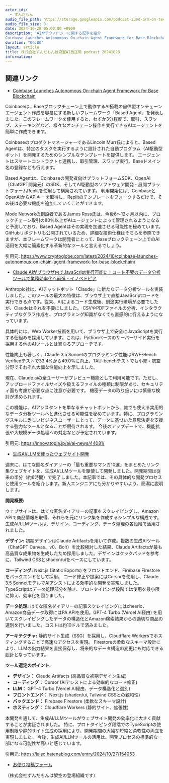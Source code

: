 ```yaml
---
actor_ids:
  - ずんだもん
audio_file_path: https://storage.googleapis.com/podcast-zund-arm-on-tech/audio/株式会社ずんだもん技術室AI放送局_podcast_20241028.mp3
audio_file_size: 0
date: 2024-10-28 05:00:00 +0900
description: 'AIやテクノロジーに関する記事を紹介  
Coinbase Launches Autonomous On-chain Agent Framework for Base Blockchain、Claude AIがブラウザ内でJavaScript実行可能に！コード不要のデータ分析ツールで業務効率化へ前進 - イノベトピア、生成AI/LLMを使ったウェブサイト開発'
duration: "00:00"
layout: article
title: 株式会社ずんだもん技術室AI放送局 podcast 20241028
information: 
---
```


## 関連リンク


- [Coinbase Launches Autonomous On-chain Agent Framework for Base Blockchain](https://www.cryptoglobe.com/latest/2024/10/coinbase-launches-autonomous-on-chain-agent-framework-for-base-blockchain/)  



Coinbaseは、Baseブロックチェーン上で動作するAI搭載の自律型オンチェーンエージェント作成を容易にする新しいフレームワーク「Based Agent」を発表しました。このフレームワークを使用すると、わずか3分程度で、取引、スワップ、ステーキングなど、様々なオンチェーン操作を実行できるAIエージェントを簡単に作成できます。

CoinbaseのプロダクトマネージャーであるLincoln Murr氏によると、Based Agentは、特定のタスクを実行するように設計された自動プログラム（AI駆動型ボット）を開発するためのシンプルなテンプレートを提供します。  エージェントはスマートコントラクトと連携し、取引管理、スワップ実行、Baseドメイン名の登録なども行えます。

Based Agentは、Coinbaseの開発者向けプラットフォームSDK、OpenAI（ChatGPT開発元）のSDK、そしてAI駆動型のソフトウェア開発・展開プラットフォームReplitを使用して構築されています。  利用開始には、CoinbaseとOpenAIからAPIキーを取得し、Replitのテンプレートをフォークするだけで、その後は必要な機能を追加していくことができます。

Mode Networkの創設者であるJames Ross氏は、今後6～12ヶ月以内に、ブロックチェーン取引の80％以上がAIエージェントによって管理されるようになると予測しており、Based Agentはその実現を加速させる可能性を秘めています。  GitHubリポジトリも公開されているため、詳細な技術仕様はそちらを参照できますが、本フレームワークは開発者にとって、Baseブロックチェーン上でのAI活用を大幅に簡素化する革新的なツールと言えるでしょう。


引用元: https://www.cryptoglobe.com/latest/2024/10/coinbase-launches-autonomous-on-chain-agent-framework-for-base-blockchain/


- [Claude AIがブラウザ内でJavaScript実行可能に！コード不要のデータ分析ツールで業務効率化へ前進 - イノベトピア](https://innovatopia.jp/ai/ai-news/44081/)  



Anthropic社は、AIチャットボット「Claude」に新たなデータ分析ツールを実装しました。このツールの最大の特徴は、ブラウザ上で直接JavaScriptコードを実行できる点です。従来、AIによるコード生成後、別途実行環境が必要でしたが、Claudeはそれを不要にしました。  CSVやPDFファイルの分析、インタラクティブなグラフ作成を、プログラミング知識がなくても直感的に行えるようになっています。

具体的には、Web Worker技術を用いて、ブラウザ上で安全にJavaScriptを実行する仕組みを採用しています。これは、Pythonベースのサーバーサイド実行を採用する他のAIツールとは異なるアプローチです。

性能向上も著しく、Claude 3.5 Sonnetのプログラミング性能はSWE-Bench Verifiedテストで33.4%から49.0%に向上、TAU-benchテストでも小売・航空分野でそれぞれ大幅な性能向上を示しました。

現在、Claude.aiの全ユーザーがプレビュー機能として利用可能です。ただし、アップロードファイルサイズや扱えるファイルの種類に制限があり、セキュリティ面も考慮が必要な点に注意が必要です。  機密データの取り扱いには慎重な検討が求められます。

この機能は、AIアシスタントを単なるチャットボットから、誰でも使える実用的なデータ分析ツールへと進化させる可能性を秘めています。特に、プログラミングスキルに乏しいビジネスユーザーにとって、データに基づいた意思決定を支援する強力なツールとなることが期待されます。 今後のアップデートで、機能拡張や大規模データ処理への対応などが予定されています。


引用元: https://innovatopia.jp/ai/ai-news/44081/


- [生成AI/LLMを使ったウェブサイト開発](https://laiso.hatenablog.com/entry/2024/10/27/154053)  



週末に、はてな匿名ダイアリーの「最も重要なマンガ10選」をまとめたリンク集ウェブサイトを、生成AI/LLMツールを駆使して開発しました。開発期間は従来の半分（約6時間）で完了しました。本記事では、その具体的な開発プロセスと使用ツールを紹介します。新人エンジニアにも分かりやすいよう、簡潔に説明します。

**開発概要:**

ウェブサイトは、はてな匿名ダイアリーの記事をスクレイピングし、Amazon APIで商品情報を取得、それらを元にリンク集を作成するシンプルな構成です。  生成AI/LLMツールは、デザイン、コーディング、データ処理の各段階で活用されました。

**デザイン:**  初期デザインはClaude Artifactsを用いて作成。複数の生成AIツール（ChatGPT Canvas、v0、Bolt）を比較検討した結果、Claude Artifactsが最も高品質な成果物を生成したため採用しました。デザインはクックパッドを参考に、Tailwind CSSとshadcn/uiをベースにしています。

**コーディング:** Next.js (Static Exports) をフロントエンド、Firebase Firestore をバックエンドとして採用。  コード修正や提案にはCursorを使用し、Claude 3.5 SonnetモデルでAIアシストによる効率的な開発を実現しました。TypeScriptはデータ処理部分を除き、プロトタイピング段階では使用を最小限に抑え、効率化を図りました。

**データ処理:** はてな匿名ダイアリーの記事スクレイピングにはcheerio、Amazon商品データ取得にはPA APIを使用。GPT-4 Turbo (Vercel AI経由) を用いてスクレイピングしたデータの構造化とAmazon検索結果からの適切な商品の選別を行いました。コストは約10ドルで済みました。

**アーキテクチャ:** 静的サイト生成（SSG）を採用し、Cloudflare Workersでホスティングすることで高速なアクセスを実現。  Firestoreの柔軟なスキーマ設計により、LLMの出力結果を直接保存し、将来的なデータ構造の変更にも対応できる設計となっています。


**ツール選定のポイント:**

* **デザイン：** Claude Artifacts (高品質な初期デザイン生成)
* **コーディング：** Cursor (AIアシストによる効率的なコード修正)
* **LLM：** GPT-4 Turbo (Vercel AI経由、データ構造化と選別)
* **フロントエンド：** Next.js (shadcn/ui, Tailwind CSSとの親和性)
* **バックエンド：** Firebase Firestore (柔軟なスキーマ設計)
* **ホスティング：** Cloudflare Workers (静的サイト、拡張性)


本開発を通して、生成AI/LLMツールがウェブサイト開発の効率化に大きく貢献することが実証されました。  特に、プロトタイピング段階でのTypeScriptの使用制限や静的サイト生成の採用により、開発期間の大幅な短縮と柔軟性の両立を実現しました。  今後、生成AI/LLMツールの活用は、開発プロセスの標準的な一部になる可能性が高いと感じています。


引用元: https://laiso.hatenablog.com/entry/2024/10/27/154053



- [お便り投稿フォーム](https://forms.gle/ffg4JTfqdiqK62qf9)

（株式会社ずんだもんは架空の登場組織です）
